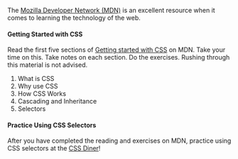 The [Mozilla Developer Network (MDN)](https://developer.mozilla.org/en-US/docs/Web) is an excellent resource when it comes to learning the technology of the web.

#### Getting Started with CSS

Read the first five sections of [Getting started with CSS](https://developer.mozilla.org/en-US/docs/Web/Guide/CSS/Getting_started) on MDN. Take your time on this. Take notes on each section. Do the exercises. Rushing through this material is not advised.

  1. What is CSS
  2. Why use CSS
  3. How CSS Works
  4. Cascading and Inheritance
  5. Selectors

#### Practice Using CSS Selectors

After you have completed the reading and exercises on MDN, practice using CSS selectors at the [CSS Diner](http://flukeout.github.io/)!
